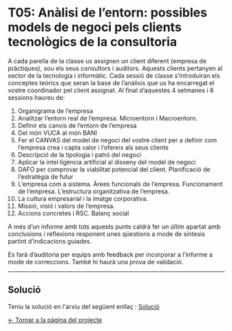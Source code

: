 # T05: Anàlisi de l’entorn: possibles models de negoci pels clients tecnològics de la consultoria

A cada parella de la classe us assignen un client diferent (empresa de pràctiques), sou els seus consultors i auditors. Aquests clients pertanyen al sector de la tecnologia i informàtic. Cada sessió de classe s’introduiran els conceptes teòrics que seran la base de l’anàlisis que us ha encarregat el vostre coordinador pel client assignat. Al final d’aquestes 4 setmanes i 8 sessions haureu de:

1. Organigrama de l’empresa
2. Analitzar l’entorn real de l’empresa. Microentorn i Macroentorn.
3. Definir els canvis de l’entorn de l’empresa
4. Del món VUCA al món BANI
5. Fer el CANVAS del model de negoci del vostre client per a definir com l’empresa crea i capta valor i l’ofereix als seus clients
6. Descripció de la tipologia i patró del negoci
7. Aplicar la intel·ligència artificial al disseny del model de negoci
8. DAFO per comprovar la viabilitat potencial del client. Planificació de l’estratègia de futur
9. L’empresa com a sistema. Àrees funcionals de l’empresa. Funcionament de l’empresa. L’estructura organitzativa de l’empresa.
10. La cultura empresarial i la imatge corporativa. 
11. Missió, visió i valors de l’empresa.
12. Accions concretes i RSC. Balanç social
    
A més d’un informe amb tots aquests punts caldrà fer un últim apartat amb conclusions i reflexions responent unes qüestions a mode de síntesis partint d’indicacions guiades. 

Es farà d’auditoria per equips amb feedback per incorporar a l’informe a mode de correccions. També hi haurà una prova de validació.

---

## Solució

Teniu la solució en l'arxiu del següent enllaç : [Solució](solucio.md)
  
[← Tornar a la pàgina del projecte](../README.md)
